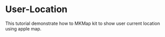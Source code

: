# User-Location
This tutorial demonstrate how to MKMap kit to show user current location using apple map.
